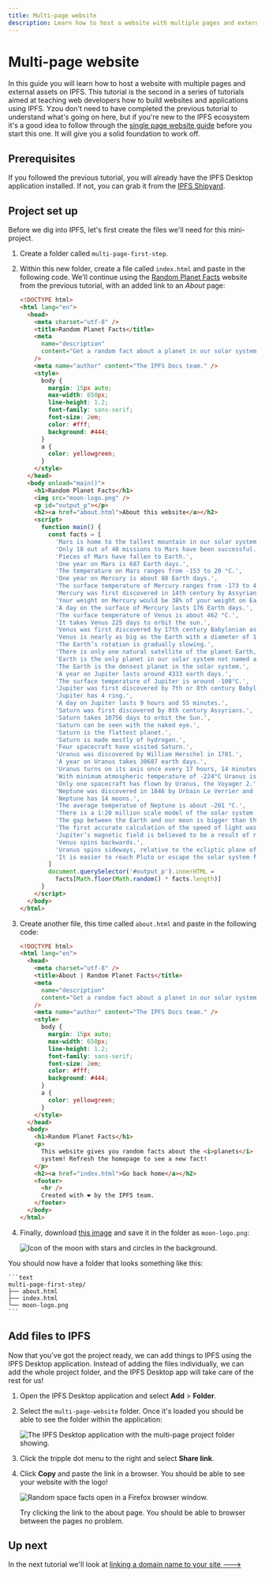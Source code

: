 ```yaml
---
title: Multi-page website
description: Learn how to host a website with multiple pages and external assets on IPFS.
---
```


# Multi-page website

In this guide you will learn how to host a website with multiple pages and external assets on IPFS. This tutorial is the second in a series of tutorials aimed at teaching web developers how to build websites and applications using IPFS. Yzou don't need to have completed the previous tutorial to understand what's going on here, but if you're new to the IPFS ecosystem it's a good idea to follow through the [single page website guide](/how-to/websites-on-ipfs/single-page-website) before you start this one. It will give you a solid foundation to work off.

## Prerequisites

If you followed the previous tutorial, you will already have the IPFS Desktop application installed. If not, you can grab it from the [IPFS Shipyard](https://github.com/ipfs-shipyard/ipfs-desktop).

## Project set up

Before we dig into IPFS, let's first create the files we'll need for this mini-project.

1. Create a folder called `multi-page-first-step`.
1. Within this new folder, create a file called `index.html` and paste in the following code. We'll continue using the [Random Planet Facts](https://randomplanetfacts.xyz) website from the previous tutorial, with an added link to an _About_ page:

   ```html
   <!DOCTYPE html>
   <html lang="en">
     <head>
       <meta charset="utf-8" />
       <title>Random Planet Facts</title>
       <meta
         name="description"
         content="Get a random fact about a planet in our solar system."
       />
       <meta name="author" content="The IPFS Docs team." />
       <style>
         body {
           margin: 15px auto;
           max-width: 650px;
           line-height: 1.2;
           font-family: sans-serif;
           font-size: 2em;
           color: #fff;
           background: #444;
         }
         a {
           color: yellowgreen;
         }
       </style>
     </head>
     <body onload="main()">
       <h1>Random Planet Facts</h1>
       <img src="moon-logo.png" />
       <p id="output_p"></p>
       <h2><a href="about.html">About this website</a></h2>
       <script>
         function main() {
           const facts = [
             'Mars is home to the tallest mountain in our solar system.',
             'Only 18 out of 40 missions to Mars have been successful.',
             'Pieces of Mars have fallen to Earth.',
             'One year on Mars is 687 Earth days.',
             'The temperature on Mars ranges from -153 to 20 °C.',
             'One year on Mercury is about 88 Earth days.',
             'The surface temperature of Mercury ranges from -173 to 427°C.',
             'Mercury was first discovered in 14th century by Assyrian astronomers.',
             'Your weight on Mercury would be 38% of your weight on Earth.',
             'A day on the surface of Mercury lasts 176 Earth days.',
             'The surface temperature of Venus is about 462 °C.',
             'It takes Venus 225 days to orbit the sun.',
             'Venus was first discovered by 17th century Babylonian astronomers.',
             'Venus is nearly as big as the Earth with a diameter of 12,104 km.',
             'The Earth’s rotation is gradually slowing.',
             'There is only one natural satellite of the planet Earth, the moon.',
             'Earth is the only planet in our solar system not named after a god.',
             'The Earth is the densest planet in the solar system.',
             'A year on Jupiter lasts around 4333 earth days.',
             'The surface temperature of Jupiter is around -108°C.',
             'Jupiter was first discovered by 7th or 8th century Babylonian astronomers.',
             'Jupiter has 4 ring.',
             'A day on Jupiter lasts 9 hours and 55 minutes.',
             'Saturn was first discovered by 8th century Assyrians.',
             'Saturn takes 10756 days to orbit the Sun.',
             'Saturn can be seen with the naked eye.',
             'Saturn is the flattest planet.',
             'Saturn is made mostly of hydrogen.',
             'Four spacecraft have visited Saturn.',
             'Uranus was discovered by William Herschel in 1781.',
             'A year on Uranus takes 30687 earth days.',
             'Uranus turns on its axis once every 17 hours, 14 minutes.',
             'With minimum atmospheric temperature of -224°C Uranus is nearly coldest planet in the solar system.',
             'Only one spacecraft has flown by Uranus, the Voyager 2.',
             'Neptune was discovered in 1846 by Urbain Le Verrier and Johann Galle.',
             'Neptune has 14 moons.',
             'The average temperatue of Neptune is about -201 °C.',
             'There is a 1:20 million scale model of the solar system in Sweden.',
             'The gap between the Earth and our moon is bigger than the diameters of all the planets combined.',
             'The first accurate calculation of the speed of light was using Jupiter’s moons',
             'Jupiter’s magnetic field is believed to be a result of rapidly spinning metallic hydrogen at the core, and is ~10x stronger than the Earth’s.',
             'Venus spins backwards.',
             'Uranus spins sideways, relative to the ecliptic plane of the solar system.',
             'It is easier to reach Pluto or escape the solar system from Earth than being able to <i>land</i> on the Sun.'
           ]
           document.querySelector('#output_p').innerHTML =
             facts[Math.floor(Math.random() * facts.length)]
         }
       </script>
     </body>
   </html>
   ```

1. Create another file, this time called `about.html` and paste in the following code:

   ```html
   <!DOCTYPE html>
   <html lang="en">
     <head>
       <meta charset="utf-8" />
       <title>About | Random Planet Facts</title>
       <meta
         name="description"
         content="Get a random fact about a planet in our solar system."
       />
       <meta name="author" content="The IPFS Docs team." />
       <style>
         body {
           margin: 15px auto;
           max-width: 650px;
           line-height: 1.2;
           font-family: sans-serif;
           font-size: 2em;
           color: #fff;
           background: #444;
         }
         a {
           color: yellowgreen;
         }
       </style>
     </head>
     <body>
       <h1>Random Planet Facts</h1>
       <p>
         This website gives you random facts about the <i>planets</i> our solar
         system! Refresh the homepage to see a new fact!
       </p>
       <h2><a href="index.html">Go back home</a></h2>
       <footer>
         <hr />
         Created with ❤️ by the IPFS team.
       </footer>
     </body>
   </html>
   ```

1. Finally, download [this image](./images/multipage-website/moon-logo.png) and save it in the folder as `moon-logo.png`:

   ![Icon of the moon with stars and circles in the background.](./images/multipage-website/moon-logo.png)

You should now have a folder that looks something like this:

    ```text
    multi-page-first-step/
    ├── about.html
    ├── index.html
    └── moon-logo.png
    ```

## Add files to IPFS

Now that you've got the project ready, we can add things to IPFS using the IPFS Desktop application. Instead of adding the files individually, we can add the whole project folder, and the IPFS Desktop app will take care of the rest for us!

1. Open the IPFS Desktop application and select **Add** > **Folder**.
1. Select the `multi-page-website` folder. Once it's loaded you should be able to see the folder within the application:

   ![The IPFS Desktop application with the multi-page project folder showing.](./images/multipage-website/ipfs-desktop-with-multi-page-folder-showing.png)

1. Click the tripple dot menu to the right and select **Share link**.
1. Click **Copy** and paste the link in a browser. You should be able to see your website with the logo!

   ![Random space facts open in a Firefox browser window.](./images/multipage-website/website-open-in-firefox.png)

   Try clicking the link to the about page. You should be able to browser between the pages no problem.

<!-- TODO: explain what's happening in the background, and why the links have to be relative in order to work. -->

## Up next

In the next tutorial we'll look at [linking a domain name to your site 🡒](/how-to/websites-on-ipfs/link-a-domain)
